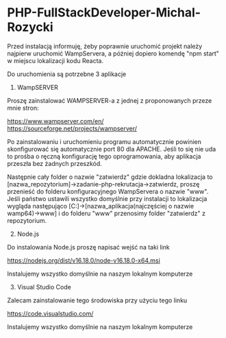 # PHP-FullStackDeveloper-Michal-Rozycki

Przed instalacją informuję, żeby poprawnie uruchomić projekt należy najpierw uruchomić WampServera, a póżniej dopiero komendę "npm start" w miejscu lokalizacji kodu Reacta.

Do uruchomienia są potrzebne 3 aplikacje

1. WampSERVER

Proszę zainstalować WAMPSERVER-a z jednej z proponowanych przeze mnie stron:

https://www.wampserver.com/en/
https://sourceforge.net/projects/wampserver/

Po zainstalowaniu i uruchomieniu programu automatycznie powinien skonfigurować się automatycznie port 80 dla APACHE. Jeśli to się nie uda to prośba o ręczną konfigurację tego oprogramowania, aby aplikacja przeszła bez żadnych przeszkód.

Następnie cały folder o nazwie "zatwierdz" gdzie dokladna lokalizacja to [nazwa_repozytorium]->zadanie-php-rekrutacja->zatwierdz, proszę przenieść do folderu konfiguracyjnego WampServera o nazwie "www". Jeśli państwo ustawili wszystko domyślnie przy instalacji to lokalizacja wygląda następująco [C:]->[nazwa_aplikacja(najczęściej o nazwie wamp64)->www] i do folderu "www" przenosimy folder "zatwierdz" z repozytorium.



2. Node.js

Do instalowania Node.js proszę napisać wejść na taki link

https://nodejs.org/dist/v16.18.0/node-v16.18.0-x64.msi

Instalujemy wszystko domyślnie na naszym lokalnym komputerze

3. Visual Studio Code

Zalecam zainstalowanie tego środowiska przy użyciu tego linku

https://code.visualstudio.com/

Instalujemy wszystko domyślnie na naszym lokalnym komputerze

